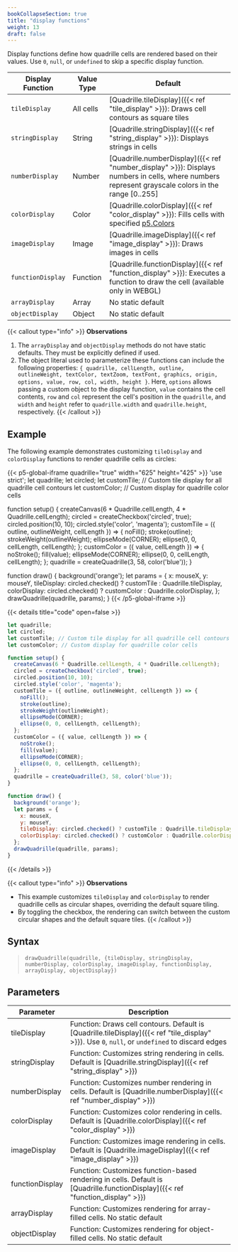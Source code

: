 ```yaml
---
bookCollapseSection: true
title: "display functions"
weight: 13
draft: false
---
```


Display functions define how quadrille cells are rendered based on their values. Use `0`, `null`, or `undefined` to skip a specific display function.

| Display Function  | Value Type | Default                                                                                     |
|-------------------|------------|---------------------------------------------------------------------------------------------|
| `tileDisplay`     | All cells  | [Quadrille.tileDisplay]({{< ref "tile_display" >}}): Draws cell contours as square tiles    |
| `stringDisplay`   | String     | [Quadrille.stringDisplay]({{< ref "string_display" >}}): Displays strings in cells          |
| `numberDisplay`   | Number     | [Quadrille.numberDisplay]({{< ref "number_display" >}}): Displays numbers in cells, where numbers represent grayscale colors in the range [0..255] |
| `colorDisplay`    | Color      | [Quadrille.colorDisplay]({{< ref "color_display" >}}): Fills cells with specified [p5.Colors](https://p5js.org/reference/#/p5.Color)    |
| `imageDisplay`    | Image      | [Quadrille.imageDisplay]({{< ref "image_display" >}}): Draws images in cells                |
| `functionDisplay` | Function   | [Quadrille.functionDisplay]({{< ref "function_display" >}}): Executes a function to draw the cell (available only in WEBGL) |
| `arrayDisplay`    | Array      | No static default                                                                           |
| `objectDisplay`   | Object     | No static default                                                                           |

{{< callout type="info" >}}
**Observations**  
1. The `arrayDisplay` and `objectDisplay` methods do not have static defaults. They must be explicitly defined if used.  
2. The object literal used to parameterize these functions can include the following properties: `{ quadrille, cellLength, outline, outlineWeight, textColor, textZoom, textFont, graphics, origin, options, value, row, col, width, height }`. Here, `options` allows passing a custom object to the display function, `value` contains the cell contents, `row` and `col` represent the cell's position in the `quadrille`, and `width` and `height` refer to `quadrille.width` and `quadrille.height`, respectively.
{{< /callout >}}

## Example

The following example demonstrates customizing `tileDisplay` and `colorDisplay` functions to render quadrille cells as circles:

{{< p5-global-iframe quadrille="true" width="625" height="425" >}}
'use strict';
let quadrille;
let circled;
let customTile; // Custom tile display for all quadrille cell contours
let customColor; // Custom display for quadrille color cells

function setup() {
  createCanvas(6 * Quadrille.cellLength, 4 * Quadrille.cellLength);
  circled = createCheckbox('circled', true);
  circled.position(10, 10);
  circled.style('color', 'magenta');
  customTile = ({ outline, outlineWeight, cellLength }) => {
    noFill();
    stroke(outline);
    strokeWeight(outlineWeight);
    ellipseMode(CORNER);
    ellipse(0, 0, cellLength, cellLength);
  };
  customColor = ({ value, cellLength }) => {
    noStroke();
    fill(value);
    ellipseMode(CORNER);
    ellipse(0, 0, cellLength, cellLength);
  };
  quadrille = createQuadrille(3, 58, color('blue'));
}

function draw() {
  background('orange');
  let params = {
    x: mouseX,
    y: mouseY,
    tileDisplay: circled.checked() ? customTile : Quadrille.tileDisplay,
    colorDisplay: circled.checked() ? customColor : Quadrille.colorDisplay,
  };
  drawQuadrille(quadrille, params);
}
{{< /p5-global-iframe >}}

{{< details title="code" open=false >}}
```js
let quadrille;
let circled;
let customTile; // Custom tile display for all quadrille cell contours
let customColor; // Custom display for quadrille color cells

function setup() {
  createCanvas(6 * Quadrille.cellLength, 4 * Quadrille.cellLength);
  circled = createCheckbox('circled', true);
  circled.position(10, 10);
  circled.style('color', 'magenta');
  customTile = ({ outline, outlineWeight, cellLength }) => {
    noFill();
    stroke(outline);
    strokeWeight(outlineWeight);
    ellipseMode(CORNER);
    ellipse(0, 0, cellLength, cellLength);
  };
  customColor = ({ value, cellLength }) => {
    noStroke();
    fill(value);
    ellipseMode(CORNER);
    ellipse(0, 0, cellLength, cellLength);
  };
  quadrille = createQuadrille(3, 58, color('blue'));
}

function draw() {
  background('orange');
  let params = {
    x: mouseX,
    y: mouseY,
    tileDisplay: circled.checked() ? customTile : Quadrille.tileDisplay,
    colorDisplay: circled.checked() ? customColor : Quadrille.colorDisplay,
  };
  drawQuadrille(quadrille, params);
}
```
{{< /details >}}

{{< callout type="info" >}}
**Observations**  
* This example customizes `tileDisplay` and `colorDisplay` to render quadrille cells as circular shapes, overriding the default square tiling.  
* By toggling the checkbox, the rendering can switch between the custom circular shapes and the default square tiles.
{{< /callout >}}

## Syntax

> `drawQuadrille(quadrille, {tileDisplay, stringDisplay, numberDisplay, colorDisplay, imageDisplay, functionDisplay, arrayDisplay, objectDisplay})`

## Parameters

| Parameter         | Description                                                                                               |
|-------------------|-----------------------------------------------------------------------------------------------------------|
| tileDisplay       | Function: Draws cell contours. Default is [Quadrille.tileDisplay]({{< ref "tile_display" >}}). Use `0`, `null`, or `undefined` to discard edges |
| stringDisplay     | Function: Customizes string rendering in cells. Default is [Quadrille.stringDisplay]({{< ref "string_display" >}}) |
| numberDisplay     | Function: Customizes number rendering in cells. Default is [Quadrille.numberDisplay]({{< ref "number_display" >}}) |
| colorDisplay      | Function: Customizes color rendering in cells. Default is [Quadrille.colorDisplay]({{< ref "color_display" >}}) |
| imageDisplay      | Function: Customizes image rendering in cells. Default is [Quadrille.imageDisplay]({{< ref "image_display" >}}) |
| functionDisplay   | Function: Customizes function-based rendering in cells. Default is [Quadrille.functionDisplay]({{< ref "function_display" >}}) |
| arrayDisplay      | Function: Customizes rendering for array-filled cells. No static default                                 |
| objectDisplay     | Function: Customizes rendering for object-filled cells. No static default                                |

[^1]: The `tileDisplay` parameter enables the implementation of [regular tilings](https://en.wikipedia.org/wiki/Euclidean_tilings_by_convex_regular_polygons#Regular_tilings) other than the default [square tiling](https://en.wikipedia.org/wiki/Square_tiling).